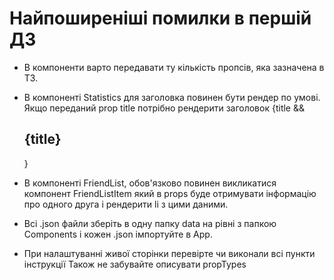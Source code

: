 # Найпоширеніші помилки в першій ДЗ

- В компоненти варто передавати ту кількість пропсів, яка зазначена в ТЗ.

- В компоненті Statistics для заголовка повинен бути рендер по умові. Якщо
  переданий prop title потрібно рендерити заголовок {title && <h2>{title}</h2>}

- В компоненті FriendList, обов'язково повинен викликатися компонент
  FriendListItem який в props буде отримувати інформацію про одного друга і
  рендерити li з цими даними.

- Всі .json файли зберіть в одну папку data на рівні з папкою Components і кожен
  .json імпортуйте в Арр.

- При налаштуванні живої сторінки перевірте чи виконали всі пункти інструкції
  Також не забувайте описувати propTypes
